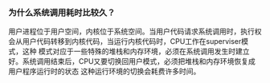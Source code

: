### 为什么系统调用耗时比较久？

用户进程位于用户空间，内核位于系统空间。当用户代码请求系统调用时，执行权会从用户代码转移到内核代码，当运行内核代码时，CPU工作在superviser模式，这种
模式对应于一些特殊的堆栈和内存环境，必须在系统调用发生时建立好。系统调用结束后，CPU又要切换回用户模式，必须把堆栈和内存环境恢复成用户程序运行时的状态
这种运行环境的切换会耗费许多时间。
